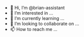 - 👋 Hi, I’m @brian-assistant
- 👀 I’m interested in ...
- 🌱 I’m currently learning ...
- 💞️ I’m looking to collaborate on ...
- 📫 How to reach me ...

<!---
brian-assistant/brian-assistant is a ✨ special ✨ repository because its `README.md` (this file) appears on your GitHub profile.
You can click the Preview link to take a look at your changes.
--->
